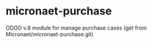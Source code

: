 # micronaet-purchase
ODOO v.8 module for manage purchase cases (get from Micronaet/micronaet-purchase.git)

